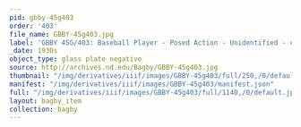 ```yaml
---
pid: gbby-45g403
order: '403'
file_name: GBBY-45g403.jpg
label: 'GBBY 45G/403: Baseball Player - Posed Action - Unidentified - c1930s'
_date: 1930s
object_type: glass plate negative
source: http://archives.nd.edu/Bagby/GBBY-45g403.jpg
thumbnail: "/img/derivatives/iiif/images/GBBY-45g403/full/250,/0/default.jpg"
manifest: "/img/derivatives/iiif/images/GBBY-45g403/manifest.json"
full: "/img/derivatives/iiif/images/GBBY-45g403/full/1140,/0/default.jpg"
layout: bagby_item
collection: bagby
---
```

